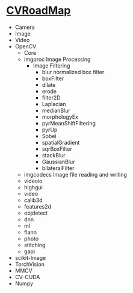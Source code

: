 # [CVRoadMap](https://github.com/junxnone/tmdkg/issues/4)
- Camera
- Image
- Video
- OpenCV
  - Core
  - imgproc Image Processing
    - Image Filtering
      - blur normalized box filter
      - boxFilter
      - dilate
      - erode
      - filter2D
      - Laplacian
      - medianBlur
      - morphologyEx
      - pyrMeanShiftFiltering
      - pyrUp
      - Sobel
      - spatialGradient
      - sqrBoxFilter
      - stackBlur
      - GaussianBlur
      - bilateralFilter
  - imgcodecs Image file reading and writing
  - videoio
  - highgui
  - video
  - calib3d
  - features2d
  - objdetect
  - dnn
  - ml
  - flann
  - photo
  - stitching
  - gapi
- scikit-Image
- TorchVision
- MMCV
- CV-CUDA
- Numpy

